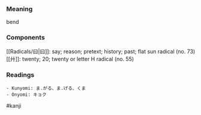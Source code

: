 ### Meaning

bend

### Components

[[Radicals/曰|曰]]: say; reason; pretext; history; past; flat sun radical (no. 73) [[廾]]: twenty; 20; twenty or letter H radical (no. 55)

### Readings

```
- Kunyomi: ま.がる、ま.げる、くま
- Onyomi: キョク
```

#kanji